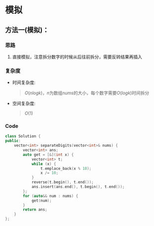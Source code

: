 # 模拟
## 方法一(模拟)：
### 思路
1. 直接模拟，注意拆分数字的时候从后往前拆分，需要反转结果再插入
### 复杂度
- 时间复杂度:
  > $O(nlogk)$，$n$为数组$nums$的大小，每个数字需要$O(logk)$时间拆分
- 空间复杂度:
  > $O(1)$

### Code
```C++ []
class Solution {
public:
    vector<int> separateDigits(vector<int>& nums) {
        vector<int> ans;
        auto get = [&](int x) {
            vector<int> t;
            while (x) {
                t.emplace_back(x % 10);
                x /= 10;
            }
            reverse(t.begin(), t.end());
            ans.insert(ans.end(), t.begin(), t.end());
        };
        for (auto&& num : nums) {
            get(num);
        }
        return ans;
    }
};
```